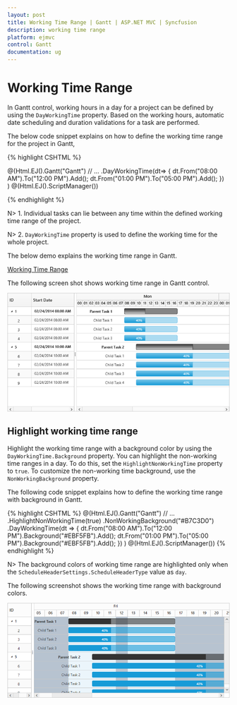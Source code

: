 ```yaml
---
layout: post
title: Working Time Range | Gantt | ASP.NET MVC | Syncfusion
description: working time range
platform: ejmvc
control: Gantt
documentation: ug
---
```


# Working Time Range

In Gantt control, working hours in a day for a project can be defined by using the `DayWorkingTime` property. Based on the working hours, automatic date scheduling and duration validations for a task are performed.

The below code snippet explains on how to define the working time range for the project in Gantt,

{% highlight CSHTML %}

@(Html.EJ().Gantt("Gantt")
	// ...
	.DayWorkingTime(dt=>
	{
		dt.From("08:00 AM").To("12:00 PM").Add();
		dt.From("01:00 PM").To("05:00 PM").Add();
	})    
	)
@(Html.EJ().ScriptManager())

{% endhighlight %}

N> 1. Individual tasks can lie between any time within the defined working time range of the project.

N> 2. `DayWorkingTime` property is used to define the working time for the whole project.

The below demo explains the working time range in Gantt.

[Working Time Range](https://mvc.syncfusion.com/demos/web/gantt/ganttworkingtimerange)

The following screen shot shows working time range in Gantt control. 

![](Working-time-range_images/Working-time-range_img1.png)

## Highlight working time range

Highlight the working time range with a background color by using the `DayWorkingTime.Background` property. You can highlight the non-working time ranges in a day. To do this, set the `HighlightNonWorkingTime` property to `true`. To customize the non-working time background, use the `NonWorkingBackground` property.

The following code snippet explains how to define the working time range with background in Gantt.

{% highlight CSHTML %}
@(Html.EJ().Gantt("Gantt")
    // ...
    .HighlightNonWorkingTime(true)
    .NonWorkingBackground("#B7C3D0")
    .DayWorkingTime(dt => {
        dt.From("08:00 AM").To("12:00 PM").Background("#EBF5FB").Add();
        dt.From("01:00 PM").To("05:00 PM").Background("#EBF5FB").Add();
    })
)
@(Html.EJ().ScriptManager())
{% endhighlight %}

N> The background colors of working time range are highlighted only when the `ScheduleHeaderSettings.ScheduleHeaderType` value as `day`.

The following screenshot shows the working time range with background colors.

![](Working-time-range_images/Working-time-range_img2.png)
